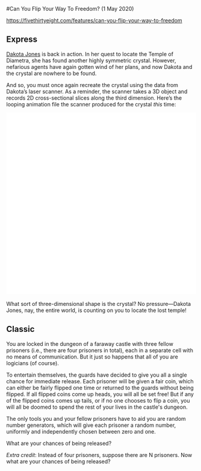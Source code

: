 #Can You Flip Your Way To Freedom? (1 May 2020)

https://fivethirtyeight.com/features/can-you-flip-your-way-to-freedom

## Express

[Dakota Jones](https://fivethirtyeight.com/features/can-you-help-dakota-jones-raid-the-lost-arc) is back in action.
In her quest to locate the Temple of Diametra, she has found another highly symmetric crystal.
However, nefarious agents have again gotten wind of her plans, and now Dakota and the crystal are nowhere to be found.

And so, you must once again recreate the crystal using the data from Dakota’s laser scanner.
As a reminder, the scanner takes a 3D object and records 2D cross-sectional slices along the third dimension.
Here’s the looping animation file the scanner produced for the crystal *this* time:

![crystal scan](https://github.com/kennethaw88/Riddler/blob/master/2020-05-01/crystal_scan.gif)

What sort of three-dimensional shape is the crystal?
No pressure—Dakota Jones, nay, the entire world, is counting on you to locate the lost temple!

## Classic

You are locked in the dungeon of a faraway castle with three fellow prisoners (i.e., there are four prisoners in total), each in a separate cell with no means of communication.
But it just so happens that all of you are logicians (of course).

To entertain themselves, the guards have decided to give you all a single chance for immediate release.
Each prisoner will be given a fair coin, which can either be fairly flipped one time or returned to the guards without being flipped.
If all flipped coins come up heads, you will all be set free!
But if any of the flipped coins comes up tails, or if no one chooses to flip a coin, you will all be doomed to spend the rest of your lives in the castle's dungeon.

The only tools you and your fellow prisoners have to aid you are random number generators, which will give each prisoner a random number, uniformly and independently chosen between zero and one.

What are your chances of being released?

*Extra credit*: Instead of four prisoners, suppose there are N prisoners. Now what are your chances of being released?

